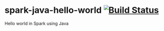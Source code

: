 # spark-java-hello-world [![Build Status](https://travis-ci.org/zouzias/spark-java-hello-world.svg?branch=master)](https://travis-ci.org/zouzias/spark-java-hello-world)
Hello world in Spark using Java 
